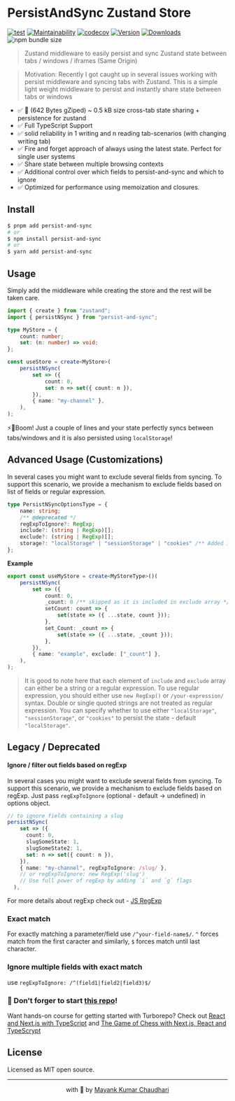 # PersistAndSync Zustand Store

[![test](https://github.com/react18-tools/persist-and-sync/actions/workflows/test.yml/badge.svg)](https://github.com/react18-tools/persist-and-sync/actions/workflows/test.yml) [![Maintainability](https://api.codeclimate.com/v1/badges/5355eb02cfedc9184e3f/maintainability)](https://codeclimate.com/github/mayank1513/persist-and-sync/maintainability) [![codecov](https://codecov.io/gh/mayank1513/persist-and-sync/graph/badge.svg)](https://codecov.io/gh/mayank1513/persist-and-sync) [![Version](https://img.shields.io/npm/v/persist-and-sync.svg?colorB=green)](https://www.npmjs.com/package/persist-and-sync) [![Downloads](https://img.jsdelivr.com/img.shields.io/npm/dt/persist-and-sync.svg)](https://www.npmjs.com/package/persist-and-sync) ![npm bundle size](https://img.shields.io/bundlephobia/minzip/persist-and-sync)

> Zustand middleware to easily persist and sync Zustand state between tabs / windows / iframes (Same Origin)

> Motivation: Recently I got caught up in several issues working with persist middleware and syncing tabs with Zustand. This is a simple light weight middleware to persist and instantly share state between tabs or windows

- ✅ 🐙 (642 Bytes gZiped) ~ 0.5 kB size cross-tab state sharing + persistence for zustand
- ✅ Full TypeScript Support
- ✅ solid reliability in 1 writing and n reading tab-scenarios (with changing writing tab)
- ✅ Fire and forget approach of always using the latest state. Perfect for single user systems
- ✅ Share state between multiple browsing contexts
- ✅ Additional control over which fields to persist-and-sync and which to ignore
- ✅ Optimized for performance using memoization and closures.

## Install

```bash
$ pnpm add persist-and-sync
# or
$ npm install persist-and-sync
# or
$ yarn add persist-and-sync
```

## Usage

Simply add the middleware while creating the store and the rest will be taken care.

```ts
import { create } from "zustand";
import { persistNSync } from "persist-and-sync";

type MyStore = {
	count: number;
	set: (n: number) => void;
};

const useStore = create<MyStore>(
	persistNSync(
		set => ({
			count: 0,
			set: n => set({ count: n }),
		}),
		{ name: "my-channel" },
	),
);
```

⚡🎉Boom! Just a couple of lines and your state perfectly syncs between tabs/windows and it is also persisted using `localStorage`!

## Advanced Usage (Customizations)

In several cases you might want to exclude several fields from syncing. To support this scenario, we provide a mechanism to exclude fields based on list of fields or regular expression.

```typescript
type PersistNSyncOptionsType = {
	name: string;
	/** @deprecated */
	regExpToIgnore?: RegExp;
	include?: (string | RegExp)[];
	exclude?: (string | RegExp)[];
	storage?: "localStorage" | "sessionStorage" | "cookies" /** Added in v1.1.0 */;
};
```

**Example**

```typescript
export const useMyStore = create<MyStoreType>()(
	persistNSync(
		set => ({
			count: 0,
			_count: 0 /** skipped as it is included in exclude array */,
			setCount: count => {
				set(state => ({ ...state, count }));
			},
			set_Count: _count => {
				set(state => ({ ...state, _count }));
			},
		}),
		{ name: "example", exclude: ["_count"] },
	),
);
```

> It is good to note here that each element of `include` and `exclude` array can either be a string or a regular expression.
> To use regular expression, you should either use `new RegExp()` or `/your-expression/` syntax. Double or single quoted strings are not treated as regular expression.
> You can specify whether to use either `"localStorage"`, `"sessionStorage"`, or `"cookies"` to persist the state - default `"localStorage"`.

## Legacy / Deprecated

#### Ignore / filter out fields based on regExp

In several cases you might want to exclude several fields from syncing. To support this scenario, we provide a mechanism to exclude fields based on regExp. Just pass `regExpToIgnore` (optional - default -> undefined) in options object.

```ts
// to ignore fields containing a slug
persistNSync(
    set => ({
      count: 0,
      slugSomeState: 1,
      slugSomeState2: 1,
      set: n => set({ count: n }),
    }),
    { name: "my-channel", regExpToIgnore: /slug/ },
    // or regExpToIgnore: new RegExp('slug')
    // Use full power of regExp by adding `i` and `g` flags
  ),
```

For more details about regExp check out - [JS RegExp](https://www.w3schools.com/jsref/jsref_obj_regexp.asp)

### Exact match

For exactly matching a parameter/field use `/^your-field-name$/`. `^` forces match from the first caracter and similarly, `$` forces match until last character.

### Ignore multiple fields with exact match

use `regExpToIgnore: /^(field1|field2|field3)$/`

### 🤩 Don't forger to start [this repo](https://github.com/mayank1513/persist-and-sync)!

Want hands-on course for getting started with Turborepo? Check out [React and Next.js with TypeScript](https://mayank-chaudhari.vercel.app/courses/react-and-next-js-with-typescript) and [The Game of Chess with Next.js, React and TypeScrypt](https://www.udemy.com/course/game-of-chess-with-nextjs-react-and-typescrypt/?referralCode=851A28F10B254A8523FE)

## License

Licensed as MIT open source.

<hr />

<p align="center" style="text-align:center">with 💖 by <a href="https://mayank-chaudhari.vercel.app" target="_blank">Mayank Kumar Chaudhari</a></p>
